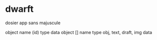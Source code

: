 # dwarft

dosier app sans majuscule

object
      name (id)
      type
      data
      object []
        name 
        type obj, text, draft, img
        data